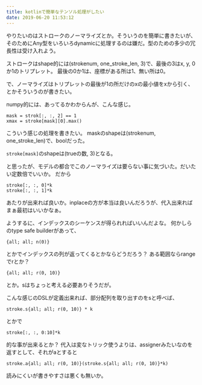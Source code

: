 ```yaml
---
title: kotlinで簡単なテンソル処理がしたい
date: 2019-06-20 11:53:12
---
```


やりたいのはストロークのノーマライズとか。そういうのを簡単に書きたいが、そのためにAny型をいろいろdynamicに処理するのは嫌だ。型のための多少の冗長性は受け入れよう。

ストロークはshape的には(strokenum, one_stroke_len, 3)で、最後の3はx, y, 0か1のトリプレット。
最後の0か1は、座標がある所は1、無い所は0。

で、ノーマライズはトリプレットの最後が1の所だけのxの最小値をxから引く、とかそういうのが書きたい。

numpy的には、あってるかわからんが、こんな感じ。

```
mask = strok[:, :, 2] == 1
xmax = stroke[mask][0].max()
```

こういう感じの処理を書きたい。
maskのshapeは(strokenum, one_stroke_len)で、boolだった。

`stroke[mask]`のshapeは(trueの数, 3)となる。

と思ったが、モデルの都合でこのノーマライズは要らない事に気づいた。だいたい定数倍でいいか。
だから

```
stroke[:, :, 0]*k
stroke[:, :, 1]*k
```

あたりが出来れば良いか。inplaceの方が本当は良いんだろうが、代入出来ればまぁ最初はいいかなぁ。

ようするに、インデックスのシーケンスが得られればいいんだよな。
何かしらのtype safe builderがあって、

```
{all; all; n(0)}
```

とかでインデックスの列が返ってくるとかならどうだろう？
ある範囲ならrangeでrとか？

```
{all; all; r(0, 10)}
```

とか。sはちょっと考える必要ありそうだが。

こんな感じのDSLが定義出来れば、部分配列を取り出すのをsと呼べば、

```
stroke.s{all; all; r(0, 10)} * k 
```

とかで

```
stroke[:, :, 0:10]*k
```

的な事が出来るとか？
代入は変なトリック使うよりは、assignerみたいなのを返すとして、それがaとすると

```
stroke.a{all; all; r(0, 10)}(stroke.s{all; all; r(0, 10)}*k)
```

読みにくいが書きやすさは悪くも無いか。